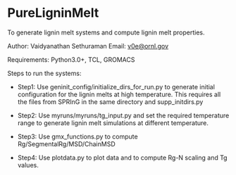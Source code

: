 # PureLigninMelt
To generate lignin melt systems and compute lignin melt properties.

Author: Vaidyanathan Sethuraman
Email: v0e@ornl.gov

Requirements: Python3.0+, TCL, GROMACS

Steps to run the systems:

- Step1: Use geninit_config/initialize_dirs_for_run.py to generate initial configuration for the lignin melts at high temperature. This requires all the files from SPRInG in the same directory and supp_initdirs.py

- Step2: Use myruns/myruns/tg_input.py and set the required temperature range to generate lignin melt simulations at different temperature.

- Step3: Use gmx_functions.py to compute Rg/SegmentalRg/MSD/ChainMSD

- Step4: Use plotdata.py to plot data and to compute Rg-N scaling and Tg values.

